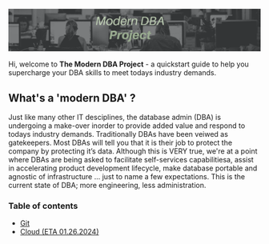 <p align="center"><img src="images/modern-dba-project-cover.png" >

Hi, welcome to **The Modern DBA Project** - a quickstart guide to help you supercharge your DBA skills to meet todays industry demands.

## What's a 'modern DBA' ?
Just like many other IT desciplines, the database admin (DBA) is undergoing a make-over inorder to provide added value and respond to todays industry demands. Traditionally DBAs have been veiwed as gatekeepers. Most DBAs will tell you that it is their job to protect the company by protecting it’s data. Although this is VERY true, we're at a point where DBAs are being asked to facilitate self-services capabilitiesa, assist in accelerating product development lifecycle, make database portable and agnostic of infrastructure ... just to name a few expectations. This is the current state of DBA; more engineering, less administration.

### Table of contents
* [Git](lessons/git/README.md)
* [Cloud (ETA 01.26.2024)](#)
